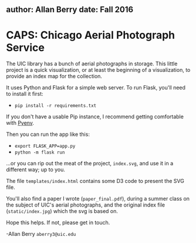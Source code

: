 author: Allan Berry
date: Fall 2016
---

CAPS: Chicago Aerial Photograph Service
===

The UIC library has a bunch of aerial photographs in storage.  This little project is a quick visualization, or at least the beginning of a visualization, to provide an index map for the collection.

It uses Python and Flask for a simple web server.  To run Flask, you'll need to install it first:

* `pip install -r requirements.txt`

If you don't have a usable Pip instance, I recommend getting comfortable with [Pyenv](https://amaral.northwestern.edu/resources/guides/pyenv-tutorial).

Then you can run the app like this: 

* `export FLASK_APP=app.py`
* `python -m flask run`

...or you can rip out the meat of the project, `index.svg`, and use it in a different way; up to you.

The file `templates/index.html` contains some D3 code to present the SVG file.

You'll also find a paper I wrote (`paper_final.pdf`), during a summer class on the subject of UIC's aerial photographs, and the original index file (`static/index.jpg`) which the svg is based on.

Hope this helps.  If not, please get in touch.

-Allan Berry
`aberry3@uic.edu`